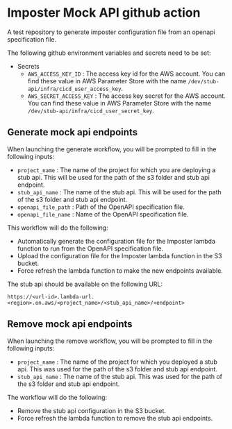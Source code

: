 # Imposter Mock API github action

A test repository to generate imposter configuration file from an openapi specification file.

The following github environment variables and secrets need to be set:

- Secrets
  - `AWS_ACCESS_KEY_ID` : The access key id for the AWS account. You can find these value in AWS Parameter Store with the name `/dev/stub-api/infra/cicd_user_access_key`.
  - `AWS_SECRET_ACCESS_KEY` : The access key secret for the AWS account. You can find these value in AWS Parameter Store with the name `/dev/stub-api/infra/cicd_user_secret_key`.

## Generate mock api endpoints

When launching the generate workflow, you will be prompted to fill in the following inputs:

- `project_name` : The name of the project for which you are deploying a stub api. This will be used for the path of the s3 folder and stub api endpoint.
- `stub_api_name` : The name of the stub api. This will be used for the path of the s3 folder and stub api endpoint.
- `openapi_file_path` : Path of the OpenAPI specification file.
- `openapi_file_name` : Name of the OpenAPI specification file.

This workflow will do the following:

- Automatically generate the configuration file for the Imposter lambda function to run from the OpenAPI specification file.
- Upload the configuration file for the Imposter lambda function in the S3 bucket.
- Force refresh the lambda function to make the new endpoints available.

The stub api should be available on the following URL:

```(sh)
https://<url-id>.lambda-url.<region>.on.aws/<project_name>/<stub_api_name>/<endpoint>
```

## Remove mock api endpoints

When launching the remove workflow, you will be prompted to fill in the following inputs:

- `project_name` : The name of the project for which you deployed a stub api. This was used for the path of the s3 folder and stub api endpoint.
- `stub_api_name` : The name of the stub api. This was used for the path of the s3 folder and stub api endpoint.

The workflow will do the following:

- Remove the stub api configuration in the S3 bucket.
- Force refresh the lambda function to remove the stub api endpoints.
